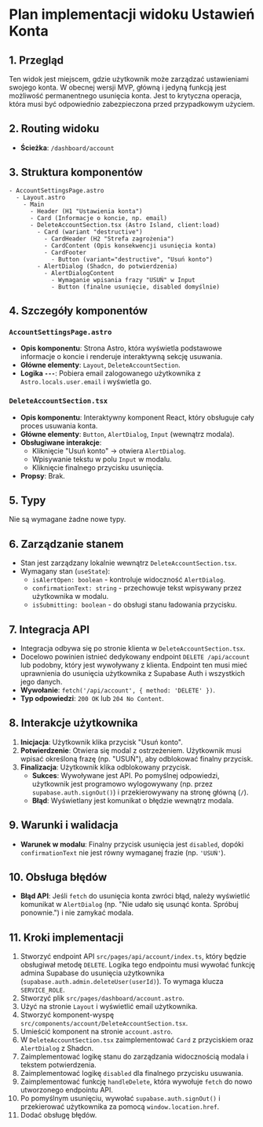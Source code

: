 # Plan implementacji widoku Ustawień Konta

## 1. Przegląd

Ten widok jest miejscem, gdzie użytkownik może zarządzać ustawieniami swojego konta. W obecnej wersji MVP, główną i jedyną funkcją jest możliwość permanentnego usunięcia konta. Jest to krytyczna operacja, która musi być odpowiednio zabezpieczona przed przypadkowym użyciem.

## 2. Routing widoku

- **Ścieżka**: `/dashboard/account`

## 3. Struktura komponentów

```
- AccountSettingsPage.astro
  - Layout.astro
    - Main
      - Header (H1 "Ustawienia konta")
      - Card (Informacje o koncie, np. email)
      - DeleteAccountSection.tsx (Astro Island, client:load)
        - Card (wariant "destructive")
          - CardHeader (H2 "Strefa zagrożenia")
          - CardContent (Opis konsekwencji usunięcia konta)
          - CardFooter
            - Button (variant="destructive", "Usuń konto")
        - AlertDialog (Shadcn, do potwierdzenia)
          - AlertDialogContent
            - Wymaganie wpisania frazy "USUŃ" w Input
            - Button (finalne usunięcie, disabled domyślnie)
```

## 4. Szczegóły komponentów

### `AccountSettingsPage.astro`

- **Opis komponentu**: Strona Astro, która wyświetla podstawowe informacje o koncie i renderuje interaktywną sekcję usuwania.
- **Główne elementy**: `Layout`, `DeleteAccountSection`.
- **Logika `---`**: Pobiera email zalogowanego użytkownika z `Astro.locals.user.email` i wyświetla go.

### `DeleteAccountSection.tsx`

- **Opis komponentu**: Interaktywny komponent React, który obsługuje cały proces usuwania konta.
- **Główne elementy**: `Button`, `AlertDialog`, `Input` (wewnątrz modala).
- **Obsługiwane interakcje**:
  - Kliknięcie "Usuń konto" -> otwiera `AlertDialog`.
  - Wpisywanie tekstu w polu `Input` w modalu.
  - Kliknięcie finalnego przycisku usunięcia.
- **Propsy**: Brak.

## 5. Typy

Nie są wymagane żadne nowe typy.

## 6. Zarządzanie stanem

- Stan jest zarządzany lokalnie wewnątrz `DeleteAccountSection.tsx`.
- Wymagany stan (`useState`):
  - `isAlertOpen: boolean` - kontroluje widoczność `AlertDialog`.
  - `confirmationText: string` - przechowuje tekst wpisywany przez użytkownika w modalu.
  - `isSubmitting: boolean` - do obsługi stanu ładowania przycisku.

## 7. Integracja API

- Integracja odbywa się po stronie klienta w `DeleteAccountSection.tsx`.
- Docelowo powinien istnieć dedykowany endpoint `DELETE /api/account` lub podobny, który jest wywoływany z klienta. Endpoint ten musi mieć uprawnienia do usunięcia użytkownika z Supabase Auth i wszystkich jego danych.
- **Wywołanie**: `fetch('/api/account', { method: 'DELETE' })`.
- **Typ odpowiedzi**: `200 OK` lub `204 No Content`.

## 8. Interakcje użytkownika

1. **Inicjacja**: Użytkownik klika przycisk "Usuń konto".
2. **Potwierdzenie**: Otwiera się modal z ostrzeżeniem. Użytkownik musi wpisać określoną frazę (np. "USUŃ"), aby odblokować finalny przycisk.
3. **Finalizacja**: Użytkownik klika odblokowany przycisk.
   - **Sukces**: Wywoływane jest API. Po pomyślnej odpowiedzi, użytkownik jest programowo wylogowywany (np. przez `supabase.auth.signOut()`) i przekierowywany na stronę główną (`/`).
   - **Błąd**: Wyświetlany jest komunikat o błędzie wewnątrz modala.

## 9. Warunki i walidacja

- **Warunek w modalu**: Finalny przycisk usunięcia jest `disabled`, dopóki `confirmationText` nie jest równy wymaganej frazie (np. `'USUŃ'`).

## 10. Obsługa błędów

- **Błąd API**: Jeśli `fetch` do usunięcia konta zwróci błąd, należy wyświetlić komunikat w `AlertDialog` (np. "Nie udało się usunąć konta. Spróbuj ponownie.") i nie zamykać modala.

## 11. Kroki implementacji

1. Stworzyć endpoint API `src/pages/api/account/index.ts`, który będzie obsługiwał metodę `DELETE`. Logika tego endpointu musi wywołać funkcję admina Supabase do usunięcia użytkownika (`supabase.auth.admin.deleteUser(userId)`). To wymaga klucza `SERVICE_ROLE`.
2. Stworzyć plik `src/pages/dashboard/account.astro`.
3. Użyć na stronie `Layout` i wyświetlić email użytkownika.
4. Stworzyć komponent-wyspę `src/components/account/DeleteAccountSection.tsx`.
5. Umieścić komponent na stronie `account.astro`.
6. W `DeleteAccountSection.tsx` zaimplementować `Card` z przyciskiem oraz `AlertDialog` z Shadcn.
7. Zaimplementować logikę stanu do zarządzania widocznością modala i tekstem potwierdzenia.
8. Zaimplementować logikę `disabled` dla finalnego przycisku usuwania.
9. Zaimplementować funkcję `handleDelete`, która wywołuje `fetch` do nowo utworzonego endpointu API.
10. Po pomyślnym usunięciu, wywołać `supabase.auth.signOut()` i przekierować użytkownika za pomocą `window.location.href`.
11. Dodać obsługę błędów.
